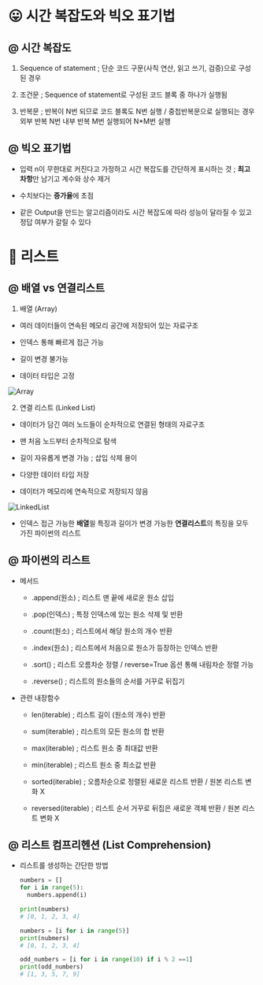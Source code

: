 # 😛 시간 복잡도와 빅오 표기법

## @ 시간 복잡도

1. Sequence of statement ; 단순 코드 구문(사칙 연산, 읽고 쓰기, 검증)으로 구성된 경우

2. 조건문 ; Sequence of statement로 구성된 코드 블록 중 하나가 실행됨

3. 반복문 ; 반복이 N번 되므로 코드 블록도 N번 실행 / 중첩반복문으로 실행되는 경우 외부 반복 N번 내부 반복 M번 실행되어 N*M번 실행

## @ 빅오 표기법

- 입력 n이 무한대로 커진다고 가정하고 시간 복잡도를 간단하게 표시하는 것 ; **최고차항**만 남기고 계수와 상수 제거

- 수치보다는 **증가율**에 초점

- 같은 Output을 만드는 알고리즘이라도 시간 복잡도에 따라 성능이 달라질 수 있고 정답 여부가 갈릴 수 있다

# 🥰 리스트

## @ 배열 vs 연결리스트

1. 배열 (Array)

  - 여러 데이터들이 연속된 메모리 공간에 저장되어 있는 자료구조

  - 인덱스 통해 빠르게 접근 가능

  - 길이 변경 불가능

  - 데이터 타입은 고정

  ![Array](https://user-images.githubusercontent.com/121418205/212815036-b8c7797d-9711-4f68-8631-492e9895e51f.jpg)

2. 연결 리스트 (Linked List)

  - 데이터가 담긴 여러 노드들이 순차적으로 연결된 형태의 자료구조

  - 맨 처음 노드부터 순차적으로 탐색

  - 길이 자유롭게 변경 가능 ; 삽입 삭제 용이

  - 다양한 데이터 타입 저장

  - 데이터가 메모리에 연속적으로 저장되지 않음

  ![LinkedList](https://user-images.githubusercontent.com/121418205/212815162-b645e4d9-ae96-4b36-a3ff-008f01137cf1.jpg)

- 인덱스 접근 가능한 **배열**읠 특징과 길이가 변경 가능한 **연결리스트**의 특징을 모두 가진 파이썬의 리스트

## @ 파이썬의 리스트

- 메서드

  - .append(원소) ; 리스트 맨 끝에 새로운 원소 삽입
  
  - .pop(인덱스) ; 특정 인덱스에 있는 원소 삭제 및 반환
  
  - .count(원소) ; 리스트에서 해당 원소의 개수 반환
  
  - .index(원소) ; 리스트에서 처음으로 원소가 등장하는 인덱스 반환
  
  - .sort() ; 리스트 오름차순 정렬 / reverse=True 옵션 통해 내림차순 정렬 가능
  
  - .reverse() ; 리스트의 원소들의 순서를 거꾸로 뒤집기

- 관련 내장함수

  - len(iterable) ; 리스트 길이 (원소의 개수) 반환

  - sum(iterable) ; 리스트의 모든 원소의 합 반환

  - max(iterable) ; 리스트 원소 중 최대값 반환

  - min(iterable) ; 리스트 원소 중 최소값 반환

  - sorted(iterable) ; 오름차순으로 정렬된 새로운 리스트 반환 / 원본 리스트 변화 X

  - reversed(iterable) ; 리스트 순서 거꾸로 뒤집은 새로운 객체 반환 / 원본 리스트 변화 X

## @ 리스트 컴프리헨션 (List Comprehension)

- 리스트를 생성하는 간단한 방법

  ```python
  numbers = []
  for i in range(5):
    numbers.append(i)

  print(numbers)
  # [0, 1, 2, 3, 4]

  numbers = [i for i in range(5)]
  print(nubmers)
  # [0, 1, 2, 3, 4]

  odd_numbers = [i for i in range(10) if i % 2 ==1]
  print(odd_numbers)
  # [1, 3, 5, 7, 9]
  ```